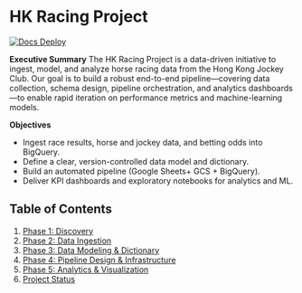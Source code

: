 # HK Racing Project

[![Docs Deploy](https://github.com/Ramgath/hk_racing_project/actions/workflows/docs-deploy.yml/badge.svg)](https://github.com/Ramgath/hk_racing_project/actions/workflows/docs-deploy.yml)

**Executive Summary**
The HK Racing Project is a data-driven initiative to ingest, model, and analyze horse racing data from the Hong Kong Jockey Club. Our goal is to build a robust end-to-end pipeline—covering data collection, schema design, pipeline orchestration, and analytics dashboards—to enable rapid iteration on performance metrics and machine-learning models.

**Objectives**
- Ingest race results, horse and jockey data, and betting odds into BigQuery.
- Define a clear, version-controlled data model and dictionary.
- Build an automated pipeline (Google Sheets+ GCS + BigQuery).
- Deliver KPI dashboards and exploratory notebooks for analytics and ML.

## Table of Contents

1. [Phase 1: Discovery](phase-01-discovery.md)
2. [Phase 2: Data Ingestion](phase-02-ingestion.md)
3. [Phase 3: Data Modeling & Dictionary](phase-03-data-model.md)
4. [Phase 4: Pipeline Design & Infrastructure](phase-04-pipeline-design.md)
5. [Phase 5: Analytics & Visualization](phase-05-analytics-visualization.md)
6. [Project Status](project-status.md)
